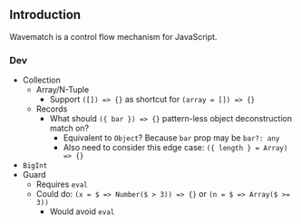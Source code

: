 ## Introduction

Wavematch is a control flow mechanism for JavaScript.

### Dev

- Collection
    - Array/N-Tuple
        - Support `([]) => {}` as shortcut for `(array = []) => {}`
    - Records
        - What should `({ bar }) => {}` pattern-less object deconstruction match on?
            - Equivalent to `Object`? Because `bar` prop may be `bar?: any`
            - Also need to consider this edge case: `({ length } = Array) => {}`
- `BigInt`
- Guard
    - Requires `eval`
    - Could do: `(x = $ => Number($ > 3)) => {}` or `(n = $ => Array($ >= 3))`
        - Would avoid `eval`
